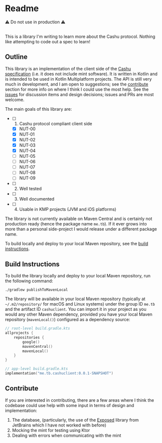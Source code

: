 # Readme
⚠️ Do not use in production ⚠️  
<br>

This is a library I'm writing to learn more about the Cashu protocol. Nothing like attempting to code out a spec to learn!

## Outline
This library is an implementation of the client side of the [Cashu specification] (i.e. it does not include mint software). It is written in Kotlin and is intended to be used in Kotlin Multiplatform projects. The API is still very much in development, and I am open to suggestions; see the [contribute](#contribute) section for more info on where I think I could use the most help. See the [issues] for discussion items and design decisions; issues and PRs are most welcome.

The main goals of this library are:
- [ ] 1. Cashu protocol compliant client side
    - [x] NUT-00
    - [x] NUT-01
    - [x] NUT-02
    - [x] NUT-03
    - [x] NUT-04
    - [ ] NUT-05
    - [ ] NUT-06
    - [ ] NUT-07
    - [ ] NUT-08
    - [ ] NUT-09
- [ ] 2. Well tested
- [ ] 3. Well documented
- [ ] 4. Usable in KMP projects (JVM and iOS platforms)

The library is not currently available on Maven Central and is certainly not production ready (hence the package name `me.tb`). If it ever grows into more than a personal side-project I would release under a different package name. 

To build locally and deploy to your local Maven repository, see the [build instructions](#build-instructions).

## Build Instructions
To build the library locally and deploy to your local Maven repository, run the following command:
```shell
./gradlew publishToMavenLocal
```

The library will be available in your local Maven repository (typically at `~/.m2/repository/` for macOS and Linux systems) under the group ID `me.tb` and the artifact ID `cashuclient`. You can import it in your project as you would any other Maven dependency, provided you have your local Maven repository (`mavenLocal()`) configured as a dependency source:
```kotlin
// root-level build.gradle.kts
allprojects {
    repositories {
        google()
        mavenCentral()
        mavenLocal()
    }
}

// app-level build.gradle.kts
implementation("me.tb.cashuclient:0.0.1-SNAPSHOT")
```

## Contribute
If you are interested in contributing, there are a few areas where I think the codebase could use help with some input in terms of design and implementation:
1. The database, (particularly, the use of the [Exposed] library from JetBrains which I have not worked with before)
2. Mocking the mint for testing using Ktor
3. Dealing with errors when communicating with the mint

[Cashu specification]: https://github.com/cashubtc/nuts
[issues]: https://github.com/thunderbiscuit/cashu-client/issues
[Exposed]: https://github.com/JetBrains/Exposed
